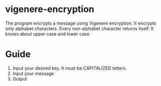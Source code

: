 # vigenere-encryption
The program encrypts a message using Vigenere encryption. It encrypts only alphabet characters. Every non-alphabet character returns itself. It knows about upper case and lower case.

# Guide
1. Input your desired key. It must be CAPITALIZED letters.
2. Input your message
3. Output
